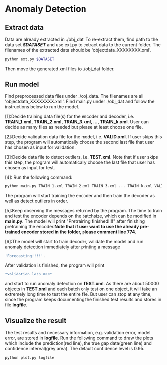 # Anomaly Detection

## Extract data
Data are already extracted in ./obj_dat. To re-extract them, find path to the data set ***$DATASET*** and use ext.py to extract data to the current folder. The filenames of the extracted data should be 'objectdata_XXXXXXXX.xml'.
```bash
python ext.py $DATASET
```
Then move the generated xml files to ./obj_dat folder. 

## Run model
Find preprocessed data files under ./obj_data. The filenames are all 'objectdata_XXXXXXXX.xml'.
Find main.py under ./obj_dat and follow the instructions below to run the model.

[1]:Decide training data file(s) for the encoder and decoder, i.e. **TRAIN_1.xml, TRAIN_2.xml, TRAIN_3.xml, ..., TRAIN_k.xml**. User can decide as many files as needed but please at least choose one file.

[2]:Decide validation data file for the model, i.e. **VALID.xml**. If user skips this step, the program will automatically choose the second last file that user has chosen as input for validation.

[3]:Decide data file to detect outliers, i.e. **TEST.xml**. Note that if user skips this step, the program will automatically choose the last file that user has chosen as input for test.

[4]: Run the following command:
```bash
python main.py TRAIN_1.xml TRAIN_2.xml TRAIN_3.xml ... TRAIN_k.xml VALID.xml TEST.xml
```
 The program will start training the encoder and then train the decoder as well as detect outliers in order.

[5]:Keep observing the messages returned by the program. The time to train and test the encoder depends on the batchsize, which can be modified in **main.py**. The model will print 
"Pretraining finished!!!!" after finishing pretraining the encoder.****Note that if user want to use the already pre-trained encoder stored in the folder, please comment line 774.****

[6]:The model will start to train decoder, validate the model and run anomaly detection immediately after printing a message
```bash
'Forecasting!!!!'.
```
After validation is finished, the program will print 
```bash
"Validation loss XXX"
```
and start to run anomaly detection on **TEST.xml**. As there are about 50000 objects in **TEST.xml** and each batch only test on one object, it will take an extremely long time to test the entire file. But user can stop at any time, since the program keeps documenting the finished test results and stores in file **logfile**. 

## Visualize the result
The test results and necessary information, e.g. validation error, model error, are stored in **logfile**. Run the following command to draw the plots which include the prediction(red line), the true gap data(green line) and confidence interval(grey area). The default confidence level is 0.95.
```bash
python plot.py logfile
```


